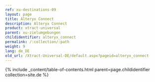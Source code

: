 ```yaml
---
ref: xu-destinations-09
layout: page
title: Alteryx Connect
description: Alteryx Connect
product: xtract-universal
parent: xu-zielumgebungen
childidentifier: alteryx_connect
permalink: /:collection/:path
weight: 9
lang: de_DE
old_url: /Xtract-Universal-DE/default.aspx?pageid=alteryx_connect
---
```



{% include _content/table-of-contents.html parent=page.childidentifier collection=site.de %}